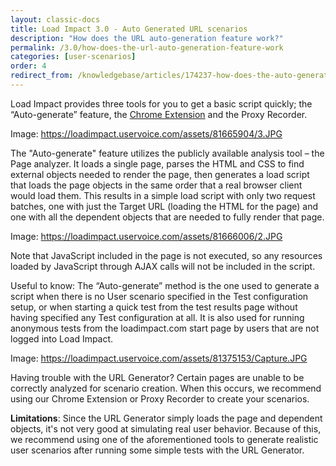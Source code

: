 ```yaml
---
layout: classic-docs
title: Load Impact 3.0 - Auto Generated URL scenarios
description: "How does the URL auto-generation feature work?"
permalink: /3.0/how-does-the-url-auto-generation-feature-work
categories: [user-scenarios]
order: 4
redirect_from: /knowledgebase/articles/174237-how-does-the-auto-generate-feature-work
---
```


Load Impact provides three tools for you to get a basic script quickly; the “Auto-generate” feature, the [Chrome Extension](load-impact-chrome-extension) and the Proxy Recorder.

Image: https://loadimpact.uservoice.com/assets/81665904/3.JPG

The "Auto-generate" feature utilizes the publicly available analysis tool – the Page analyzer. It loads a single page, parses the HTML and CSS to find external objects needed to render the page, then generates a load script that loads the page objects in the same order that a real browser client would load them. This results in a simple load script with only two request batches, one with just the Target URL (loading the HTML for the page) and one with all the dependent objects that are needed to fully render that page.

Image: https://loadimpact.uservoice.com/assets/81666006/2.JPG

Note that JavaScript included in the page is not executed, so any resources loaded by JavaScript through AJAX calls will not be included in the script.

Useful to know: The “Auto-generate” method is the one used to generate a script when there is no User scenario specified in the Test configuration setup, or when starting a quick test from the test results page without having specified any Test configuration at all. It is also used for running anonymous tests from the loadimpact.com start page by users that are not logged into Load Impact.



Image: https://loadimpact.uservoice.com/assets/81375153/Capture.JPG



Having trouble with the URL Generator? Certain pages are unable to be correctly analyzed for scenario creation.  When this occurs, we recommend using our Chrome Extension or Proxy Recorder to create your scenarios.

**Limitations**: Since the URL Generator simply loads the page and dependent objects, it's not very good at simulating real user behavior. Because of this, we recommend using one of the aforementioned tools to generate realistic user scenarios after running some simple tests with the URL Generator.

